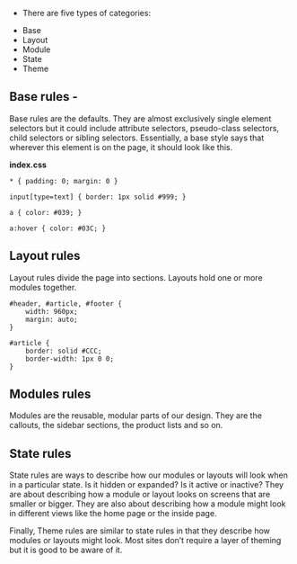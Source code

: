 <!-- ==========================================================
 SMACSS  (Scalable and Modular Architecture for CSS)
==========================================================  -->

- There are five types of categories:

* Base
* Layout
* Module
* State
* Theme

<!-- ==========================================================
 Setup For Design
==========================================================  -->

## Base rules - 

Base rules are the defaults. They are almost exclusively single element selectors but it could include attribute selectors, pseudo-class selectors, child selectors or sibling selectors. Essentially, a base style says that wherever this element is on the page, it should look like this.
                    
**index.css**
```
* { padding: 0; margin: 0 }

input[type=text] { border: 1px solid #999; }

a { color: #039; }

a:hover { color: #03C; }

```

## Layout rules

Layout rules divide the page into sections. Layouts hold one or more modules together.

```
#header, #article, #footer {
    width: 960px;
    margin: auto;
}

#article {
    border: solid #CCC;
    border-width: 1px 0 0;
}

```

## Modules rules

Modules are the reusable, modular parts of our design. They are the callouts, the sidebar sections, the product lists and so on.

## State rules

State rules are ways to describe how our modules or layouts will look when in a particular state. Is it hidden or expanded? Is it active or inactive? They are about describing how a module or layout looks on screens that are smaller or bigger. They are also about describing how a module might look in different views like the home page or the inside page.

Finally, Theme rules are similar to state rules in that they describe how modules or layouts might look. Most sites don’t require a layer of theming but it is good to be aware of it.

